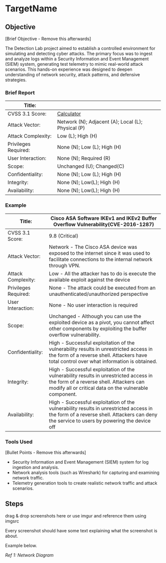 # TargetName

## Objective
[Brief Objective - Remove this afterwards]

The Detection Lab project aimed to establish a controlled environment for simulating and detecting cyber attacks. The primary focus was to ingest and analyze logs within a Security Information and Event Management (SIEM) system, generating test telemetry to mimic real-world attack scenarios. This hands-on experience was designed to deepen understanding of network security, attack patterns, and defensive strategies.

### Brief Report 

| Title:               |                                                         |
| -------------------- | ------------------------------------------------------- |
| CVSS 3.1 Score:      | [Calculator](https://www.first.org/cvss/calculator/3.1) |
| Attack Vector:       | Network (N); Adjacent (A); Local (L); Physical (P)      |
| Attack Complexity:   | Low (L); High (H)                                       |
| Privileges Required: | None (N); Low (L); High (H)                             |
| User Interaction:    | None (N); Required (R)                                  |
| Scope:               | Unchanged (U); Changed(C)                               |
| Confidentiality:     | None (N); Low (L); High (H)                             |
| Integrity:           | None (N); Low(L); High (H)                              |
| Availability:        | None (N); Low(L); High (H)                              |
### Example

| Title:               | Cisco ASA Software IKEv1 and IKEv2 Buffer Overflow Vulnerability(CVE-2016-1287)                                                                                                           |
| -------------------- | ----------------------------------------------------------------------------------------------------------------------------------------------------------------------------------------- |
| CVSS 3.1 Score:      | 9.8 (Critical)                                                                                                                                                                            |
| Attack Vector:       | Network - The Cisco ASA device was exposed to the internet since it was used to facilitate connections to the internal network through VPN.                                               |
| Attack Complexity:   | Low - All the attacker has to do is execute the available exploit against the device                                                                                                      |
| Privileges Required: | None - The attack could be executed from an unauthenticated/unauthorized perspective                                                                                                      |
| User Interaction:    | None - No user interaction is required                                                                                                                                                    |
| Scope:               | Unchanged - Although you can use the exploited device as a pivot, you cannot affect other components by exploiting the buffer overflow vulnerability.                                     |
| Confidentiality:     | High - Successful exploitation of the vulnerability results in unrestricted access in the form of a reverse shell. Attackers have total control over what information is obtained.        |
| Integrity:           | High - Successful exploitation of the vulnerability results in unrestricted access in the form of a reverse shell. Attackers can modify all or critical data on the vulnerable component. |
| Availability:        | High - Successful exploitation of the vulnerability results in unrestricted access in the form of a reverse shell. Attackers can deny the service to users by powering the device off     |



### Tools Used
[Bullet Points - Remove this afterwards]

- Security Information and Event Management (SIEM) system for log ingestion and analysis.
- Network analysis tools (such as Wireshark) for capturing and examining network traffic.
- Telemetry generation tools to create realistic network traffic and attack scenarios.

## Steps
drag & drop screenshots here or use imgur and reference them using imgsrc

Every screenshot should have some text explaining what the screenshot is about.

Example below.

*Ref 1: Network Diagram*
